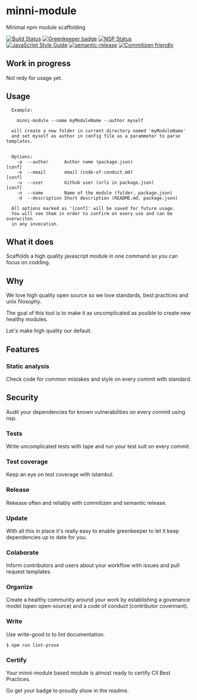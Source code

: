 # minni-module

Minimal npm module scaffolding

[![Build Status](https://travis-ci.org/santiagogil/minni-module.svg?branch=master)](https://travis-ci.org/santiagogil/minni-module)
[![Greenkeeper badge](https://badges.greenkeeper.io/santiagogil/minni-module.svg)](https://greenkeeper.io/)
[![NSP Status](https://nodesecurity.io/orgs/nnns/projects/7fc35d21-a146-4778-8b36-e7436e7553a3/badge)](https://nodesecurity.io/orgs/nnns/projects/7fc35d21-a146-4778-8b36-e7436e7553a3)
[![JavaScript Style Guide](https://img.shields.io/badge/code_style-standard-brightgreen.svg)](https://standardjs.com)
[![semantic-release](https://img.shields.io/badge/%20%20%F0%9F%93%A6%F0%9F%9A%80-semantic--release-e10079.svg)](https://github.com/semantic-release/semantic-release)
[![Commitizen friendly](https://img.shields.io/badge/commitizen-friendly-brightgreen.svg)](http://commitizen.github.io/cz-cli/)



## Work in progress
Not redy for usage yet.

## Usage

```
  Example: 

    minni-module --name myModuleName --author myself 

  will create a new folder in current directory named 'myModuleName'
  and set myself as author in config file as a parammeter to parse templates.


  Options:
    -a  --author      Author name (package.json)                  [conf]
    -e  --email       email (code-of-conduct.md)                  [conf]
    -u  --user        Github user (urls in package.json)          [conf]
    -n  --name        Name of the module (folder, package.json)
    -d  --description Short description (README.md, package.json)

  All options marked as '[conf]' will be saved for future usage.
  You will see them in order to confirm on every use and can be overwriten
  in any invocation.
```

## What it does

Scaffolds a high quality javascript module in one command so you can focus on codding.


## Why

We love high quality open source so we love standards, best practices and unix filosophy.

The goal of this tool is to make it as uncomplicated as posible to create new healthy modules.

Let's make high quality our default.


## Features

### Static analysis

Check code for common mistakes and style on every commit with standard.


## Security

Audit your dependencies for known vulnerabilities on every commit using nsp.


### Tests

Write uncomplicated tests with tape and run your test suit on every commit.


### Test coverage

Keep an eye on test coverage with istambul.


### Release

Rekease often and reliably with commitizen and semantic release.


### Update

With all this in place it's really easy to enable greenkeeper to let it keep dependencies up to date for you.


### Colaborate

Inform contributors and users about your workflow with issues and pull request templates.


### Organize

Create a healthy community around your work by establishing a govenance model (open open-source) and  a code of conduct (contributor covennant).


### Write

Use write-good to to lint documentation.

```
$ npm run lint-prose
```


### Certify

Your minni-module based module is almost ready to certify CII Best Practices.

Go get your badge to proudly show in the readme.

